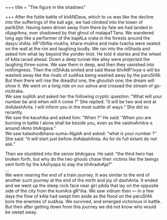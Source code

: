 +++
title = "The figure in the shadows"

+++
After the futile battle of khANDava, which to us was like the decline
into the sufferings of the kali age, we had climbed into the tower of
parIkShit. Having been driven away from there by fate we had landed in
rAjagrAma, ever shadowed by that ghoul of malapaTTana. We wandered long
ago like a performer of the kapALa vrata in the forests around the dasyu
shAla. kR^iShNa-mukha, khara-mukha and mala-tvacha were seated on the
wall at the rim and laughing loudly. We ran into the niShada and asked
him what lay beyond the yonder mist. He told 4 stories and the wheel of
kAla raced ahead. Down a deep tunnel-like alley were projected the
laughing three-some. We saw them in deep, and then they vanished into
nothingness. Then the niShAda smiled and said these bhrAtR^ivya-s will
be washed away like the rivals of sudAsa being washed away by the
paruShNi. But then there will rise the dreadful one, the ghoulish one;
the dream will show it. We went on a long ride on our ashva and crossed
the stream of go-mUtraka.  
We saw sujAtA and asked her the following cryptic question: “What will
your number be and when will it come ?” She replied: “it will be two and
end at dvAdashAnta. I will inform you in the most subtle of ways.” She
did so recently.  
We saw the kaushika and asked him: “When ?” He said: “When you are
burning in battle I alone shall be beside you, even as the
vaishvAmitra-s around rAmo bhArgava.”  
We saw kalashodbhava-suma\~NgalA and asked: “what is your number ?” She
said: “It will start just before dvAdashAnta. As for its full extant do
not ask.”

Then we stumbled into the senior bhArgava. He said: “the third hero has
broken forth, but why do the two ghouls chase their victims like the
beings sent forth by the kAshyapa to slay the bhAradvAja?”  
…  
We were nearing the end of a train journey. It was similar to the end of
another such journey at the end of the mirth and joy of dashAnta. It
ended and we went up the steep rock face near giri pAda that lay on the
opposite side of the city from the kumAra gR^iha. We saw vidrum then —
in a few days the flow of kAla had swept him aside as the flood on the
paruShNi bore the enemies of sudAsa. We survived, and emerged victorious
in battle. But then after getting down from this journey we did not know
who would be swept away.
